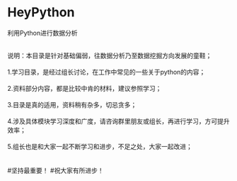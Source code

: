 # HeyPython
利用Python进行数据分析

<br>说明：本目录是针对基础偏弱，往数据分析乃至数据挖掘方向发展的童鞋；<br/>
<br>1.学习目录，是经过组长讨论，在工作中常见的一些关于python的内容；<br/>
<br>2.资料部分内容，都是比较中肯的材料，建议参照学习；<br/>
<br>3.目录是真的适用，资料稍有杂多，切忌贪多；<br/>
<br>4.涉及具体模块学习深度和广度，请咨询群里朋友或组长，再进行学习，方可提升效率；<br/>
<br>5.组长也是和大家一起不断学习和进步，不足之处，大家一起改进；<br/>
<br><br/>
#坚持最重要！
#祝大家有所进步！
		
		
		
		
